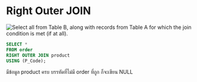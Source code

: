 # Right Outer JOIN
![Select all from Table B, along with records from Table A for which the join condition is met (if at all).](https://static1.squarespace.com/static/5732253c8a65e244fd589e4c/t/5744bd78d210b89c3e15a4a9/1464122755467/?format=300w)

```sql
SELECT *
FROM order
RIGHT OUTER JOIN product
USING (P_Code);
```

มีข้อมูล product ครบ
บรรทัดที่ไม่มี order ที่ถูก ก็จะเขียน NULL
